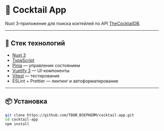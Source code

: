 # 🥂 Cocktail App

Nuxt 3-приложение для поиска коктейлей по API [TheCocktailDB](https://www.thecocktaildb.com/).

---

## 🚀 Стек технологий

- [Nuxt 3](https://nuxt.com/)
- [TypeScript](https://www.typescriptlang.org/)
- [Pinia](https://pinia.vuejs.org/) — управление состоянием
- [Vuetify 3](https://vuetifyjs.com/) — UI-компоненты
- [Vitest](https://vitest.dev/) — тестирование
- ESLint + Prettier — линтинг и автоформатирование

---

## 📦 Установка

```bash
git clone https://github.com/ТВОЙ_ЮЗЕРНЕЙМ/cocktail-app.git
cd cocktail-app
npm install
